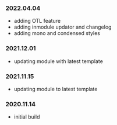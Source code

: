### 2022.04.04
- adding OTL feature
- adding inmodule updator and changelog
- adding mono and condensed styles

### 2021.12.01
- updating module with latest template

### 2021.11.15
- updating module to latest template

### 2020.11.14
- initial build 